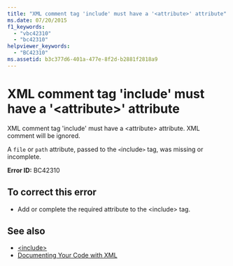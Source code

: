 ```yaml
---
title: "XML comment tag 'include' must have a '<attribute>' attribute"
ms.date: 07/20/2015
f1_keywords: 
  - "vbc42310"
  - "bc42310"
helpviewer_keywords: 
  - "BC42310"
ms.assetid: b3c377d6-401a-477e-8f2d-b2881f2818a9
---
```

# XML comment tag 'include' must have a '\<attribute>' attribute
XML comment tag 'include' must have a \<attribute> attribute. XML comment will be ignored.  
  
 A `file` or `path` attribute, passed to the `<`include`>` tag, was missing or incomplete.  
  
 **Error ID:** BC42310  
  
## To correct this error  
  
- Add or complete the required attribute to the \<include> tag.  
  
## See also

- [\<include>](../../visual-basic/language-reference/xmldoc/include.md)
- [Documenting Your Code with XML](../../visual-basic/programming-guide/program-structure/documenting-your-code-with-xml.md)
